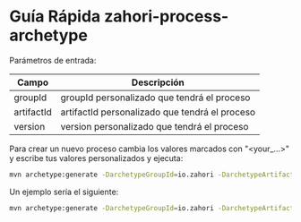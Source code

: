 # Guía Rápida zahori-process-archetype

Parámetros de entrada:

| Campo | Descripción |
| ------ | ------ |
| groupId | groupId personalizado que tendrá el proceso |
| artifactId | artifactId personalizado que tendrá el proceso |
| version | version personalizado que tendrá el proceso |


Para crear un nuevo proceso cambia los valores marcados con "<your_...>" y escribe tus valores personalizados y ejecuta:

```sh
mvn archetype:generate -DarchetypeGroupId=io.zahori -DarchetypeArtifactId=zahori-process-archetype -DarchetypeVersion=1.0.7 -DgroupId=<your_groupId> -DartifactId=<your_artifactid> -Dversion=<your_version>
```

Un ejemplo sería el siguiente:

```sh
mvn archetype:generate -DarchetypeGroupId=io.zahori -DarchetypeArtifactId=zahori-process-archetype -DarchetypeVersion=1.0.7 -DgroupId=my.domain.zahori -DartifactId=process-example -Dversion=1.0.0-SNAPSHOT
```

